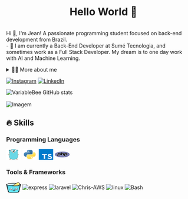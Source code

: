 <!--título-->
<div id="user-content-toc">
  <ul align="center">
    <summary><h1 style="display: inline-block">Hello World 👋</h1></summary>
</div>

<!-- Presentation -->
<p>
  Hi 👋, I'm Jean! A passionate programming student focused on back-end development from Brazil. <br>
  - 🔭 I am currently a Back-End Developer at Sumé Tecnologia, and sometimes work as a Full Stack Developer. My dream is to one day work with AI and Machine Learning.
</p>

<!-- Dropdown -->
<details>
  <summary>👨‍💻 More about me</summary>

  - 💬 I am 20 years old, currently living in Brazil. I have experience with Java, Node.js, REST APIs, databases, and server management.

  - ⚡ I enjoy reading, whether it's a good book, or comics, as well as watching movies and playing games! I believe that our personal interests contribute to a more refined perception of things and problem-solving. \o/
</details>

<!-- Links -->
[![Instagram](https://img.shields.io/badge/Instagram-E4405F?style=for-the-badge&logo=instagram&logoColor=white)](https://www.instagram.com/jeannsf/)
[![LinkedIn](https://img.shields.io/badge/LinkedIn-0077B5?style=for-the-badge&logo=linkedin&logoColor=white)](https://linkedin.com/in/jean-freitas-4b700a231/)

<!-- GithubStats -->
![VariableBee GitHub stats](https://github-readme-stats.vercel.app/api?username=jeannsf&show_icons=true&theme=gotham)


<!-- GIF -->
<p align="left">
  <img align="center" src="https://github.com/VariableBee/VariableBee/assets/77739311/4e9f41af-6b57-49a7-b15a-74322e96b4d7" alt="Imagem">
</p>

## 🔥 Skills
<!-- Skills: Programming Languages -->
  <div style="flex-basis: 48%;">
    <h3>Programming Languages</h3>
    <img align="center" alt="go" height="30" width="40" src="https://raw.githubusercontent.com/devicons/devicon/master/icons/go/go-original.svg">
    <img align="center" alt="Python" height="30" width="40" src="https://raw.githubusercontent.com/devicons/devicon/master/icons/python/python-original.svg">
    <img align="center" alt="ts" height="30" width="40" src="https://raw.githubusercontent.com/devicons/devicon/master/icons/typescript/typescript-original.svg">
    <img align="center" alt="php" height="30" width="40" src="https://raw.githubusercontent.com/devicons/devicon/master/icons/php/php-original.svg">
  </div>
  
  <!-- Skills: Tools & Frameworks -->
  <div style="flex-basis: 48%;">
    <h3>Tools & Frameworks</h3>
    <img align="center" alt="gin-gonic" height="30" width="40" src="https://github.com/gin-gonic/logo/blob/master/color.svg">
    <img align="center" alt="express" height="30" width="40" src="https://cdn.jsdelivr.net/gh/devicons/devicon/icons/express/express-original.svg">
     <img align="center" alt="laravel" height="30" width="40" src="https://cdn.jsdelivr.net/gh/devicons/devicon/icons/laravel/laravel-original.svg">
    <img align="center" alt="Chris-AWS" height="30" width="40" src="https://cdn.jsdelivr.net/gh/devicons/devicon/icons/git/git-original.svg">
    <img align="center" alt="linux" height="30" width="40" src="https://cdn.jsdelivr.net/gh/devicons/devicon/icons/linux/linux-original.svg">
    <img align="center" alt="Bash" height="30" width="40" src="https://cdn.jsdelivr.net/gh/devicons/devicon/icons/bash/bash-original.svg">
  </div>
  
